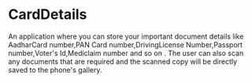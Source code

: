 # CardDetails
An application where you can store your important document details like AadharCard number,PAN Card number,DrivingLicense Number,Passport number,Voter's Id,Mediclaim number and so on . The user can also scan any documents that are required and the scanned copy will be directly saved to the phone's gallery.

